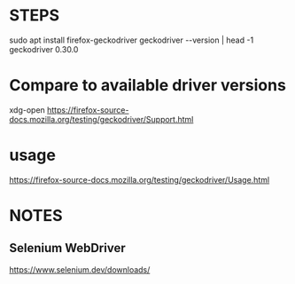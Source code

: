 

# STEPS
sudo apt install firefox-geckodriver
geckodriver --version | head -1
geckodriver 0.30.0
# Compare to available driver versions
xdg-open https://firefox-source-docs.mozilla.org/testing/geckodriver/Support.html
# usage
https://firefox-source-docs.mozilla.org/testing/geckodriver/Usage.html

# NOTES
## Selenium WebDriver
https://www.selenium.dev/downloads/
